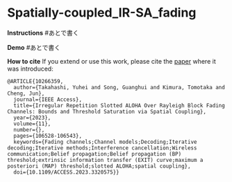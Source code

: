 # Spatially-coupled_IR-SA_fading


**Instructions**
#あとで書く

**Demo**
#あとで書く

**How to cite**
If you extend or use this work, please cite the [paper](https://ieeexplore.ieee.org/stamp/redirect.jsp?arnumber=/6287639/6514899/10266359.pdf) where it was introduced:
```
@ARTICLE{10266359,
  author={Takahashi, Yuhei and Song, Guanghui and Kimura, Tomotaka and Cheng, Jun},
  journal={IEEE Access}, 
  title={Irregular Repetition Slotted ALOHA Over Rayleigh Block Fading Channels: Bounds and Threshold Saturation via Spatial Coupling}, 
  year={2023},
  volume={11},
  number={},
  pages={106528-106543},
  keywords={Fading channels;Channel models;Decoding;Iterative decoding;Iterative methods;Interference cancellation;Wireless communication;Belief propagation;Belief propagation (BP) threshold;extrinsic information transfer (EXIT) curve;maximum a posteriori (MAP) threshold;slotted ALOHA;spatial coupling},
  doi={10.1109/ACCESS.2023.3320575}}
```

